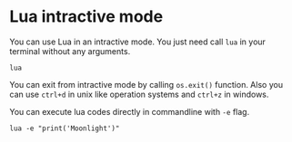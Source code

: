 Lua intractive mode
===============

You can use Lua in an intractive mode. You just need call `lua` in your terminal without any arguments.

```
lua
```

You can exit from intractive mode by calling `os.exit()` function. Also you can use `ctrl+d` in unix like operation systems and `ctrl+z` in windows.

You can execute lua codes directly in commandline with `-e` flag.

```shell
lua -e "print('Moonlight')"
```
